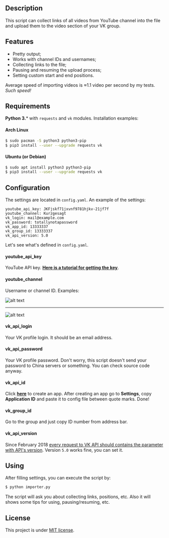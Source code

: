 ## Description

This script can collect links of all videos from YouTube channel into the file and upload them to the video section of your VK group.

## Features

* Pretty output;
* Works with channel IDs and usernames;
* Collecting links to the file;
* Pausing and resuming the upload process;
* Setting custom start and end positions.

Average speed of importing videos is ≈1.1 video per second by my tests. *Such speed!*

## Requirements

**Python 3.*** with `requests` and `vk` modules. Installation examples:

#### Arch Linux
```bash
$ sudo pacman -S python3 python3-pip
$ pip3 install --user --upgrade requests vk
```

#### Ubuntu (or Debian)
```bash
$ sudo apt install python3 python3-pip
$ pip3 install --user --upgrade requests vk
```

## Configuration

The settings are located in `config.yaml`. An example of the settings:

```
youtube_api_key: JKFjskf71jxvnf9781hjkv-21jf7f
youtube_channel: Kurzgesagt
vk_login: mail@example.com
vk_password: totallynotapassword
vk_app_id: 13333337
vk_group_id: 13333337
vk_api_version: 5.0
```

Let's see what's defined in `config.yaml`.

#### youtube_api_key

YouTube API key. **[Here is a tutorial for getting the key](http://help.dimsemenov.com/kb/wordpress-royalslider-tutorials/wp-how-to-get-youtube-api-key)**.

#### youtube_channel

Username or channel ID. Examples:

![alt text](https://www.slickremix.com/wp-content/uploads/2013/08/Screen-Shot-2015-05-08-at-2.20.51-AM.png "Channel ID")
***
![alt text](https://www.slickremix.com/wp-content/uploads/2013/08/Screen-Shot-2014-10-25-at-7.45.00-PM.png "Username")

#### vk_api_login

Your VK profile login. It should be an email address.

#### vk_api_password

Your VK profile password. Don't worry, this script doesn't send your password to China servers or something. You can check source code anyway.

#### vk_api_id

Click **[here](https://vk.com/editapp?act=create)** to create an app. After creating an app go to **Settings**, copy **Application ID** and paste it to config file between quote marks. Done!

#### vk_group_id

Go to the group and just copy ID number from address bar.

#### vk_api_version

Since February 2018 [every request to VK API should contains the parameter with API's version](https://vk.com/dev/version_update). Version `5.0` works fine, you can set it.

## Using

After filling settings, you can execute the script by:
```bash
$ python importer.py
```
The script will ask you about collecting links, positions, etc. Also it will shows some tips for using, pausing/resuming, etc.
## License

This project is under [MIT license](https://en.wikipedia.org/wiki/MIT_License).
